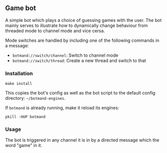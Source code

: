 ## Game bot

A simple bot which plays a choice of guessing games with the user.
The bot mainly serves to illustrate how to dynamically change behaviour
from threaded mode to channel mode and vice cersa.

Mode switches are handled by including one of the following commands
in a message:
- `botmand://switch/channel`: Switch to channel mode
- `botmand://switch/thread`: Create a new thread and switch to that

### Installation

```
make install
```

This copies the bot's config as well as the bot script to the
default config directory: `~/botmand-engines`.

If `botmand` is already running, make it reload its engines:

```
pkill -HUP botmand
```

### Usage

The bot is triggered in any channel it is in by a directed message which
the word "game" in it.
